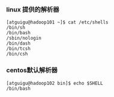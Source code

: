 ###  linux 提供的解析器

```shell
[atguigu@hadoop101 ~]$ cat /etc/shells 
/bin/sh
/bin/bash
/sbin/nologin
/bin/dash
/bin/tcsh
/bin/csh
```

### centos默认解析器

```shell
[atguigu@hadoop102 bin]$ echo $SHELL
/bin/bash
```

